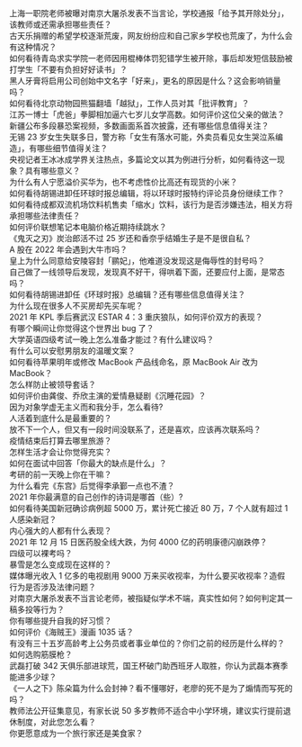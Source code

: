 上海一职院老师被曝对南京大屠杀发表不当言论，学校通报「给予其开除处分」，该教师或还需承担哪些责任？  
古天乐捐赠的希望学校逐渐荒废，网友纷纷应和自己家乡学校也荒废了，为什么会有这种情况？  
如何看待青岛求实学院一老师因用棍棒体罚犯错学生被开除，事后却发短信鼓励被打学生「不要有负担好好读书」？  
黑人牙膏将启用公司创始中文名字「好来」，更名的原因是什么？这会影响销量吗？  
如何看待北京动物园熊猫翻墙「越狱」，工作人员对其「批评教育」？  
江苏一博士「虎爸」拳脚相加逼六七岁儿女学高数。如何评价这位父亲的做法？  
新疆公布多段暴恐案视频，多数画面系首次披露，还有哪些信息值得关注？  
无锡 23 岁女生失联多日，警方称「女生有落水可能，外卖员看见女生哭泣系编造」，有哪些细节值得关注？  
央视记者王冰冰成学界关注热点，多篇论文以其为例进行分析，如何看待这一现象？具有哪些意义？  
为什么有人宁愿溢价买华为，也不考虑性价比高还有现货的小米？  
如何看待胡锡进卸任环球时报总编辑，将以环球时报特约评论员身份继续工作？  
如何看待成都双流机场饮料机售卖「缩水」饮料，该行为是否涉嫌违法，相关方将承担哪些法律责任？  
如何评价联想笔记本电脑价格近期持续跳水？  
《鬼灭之刃》炭治郎活不过 25 岁还和香奈乎结婚生子是不是很自私？  
A 股在 2022 年会遇到大牛市吗？  
皇上为什么同意给安陵容封「鹂妃」，他难道没发现这是侮辱性的封号吗？  
自己做了一线领导后发现，发现真不好干，得哄着下面，还要应付上面，是常态吗？  
如何看待胡锡进卸任《环球时报》总编辑？还有哪些信息值得关注？  
为什么现在很多人不买房却先买车呢？  
2021 年 KPL 季后赛武汉 ESTAR 4：3 重庆狼队，如何评价双方的表现？  
有哪个瞬间让你觉得这个世界出 bug 了？  
大学英语四级考试一晚上怎么准备才能过？有什么建议吗？  
有什么可以安慰男朋友的温暖文案？  
如何看待苹果明年或修改 MacBook 产品线命名，原 MacBook Air 改为 MacBook？  
怎么样防止被领导套话？  
如何评价由龚俊、乔欣主演的爱情悬疑剧《沉睡花园》？  
因为对象学虚无主义而和我分手，怎么看待?  
人活着到底什么是最重要的？  
放不下一个人，但又有一段时间没联系了，还是喜欢，应该再次联系吗？  
疫情结束后打算去哪里旅游？  
怎样生活才会让你觉得充实？  
如何在面试中回答「你最大的缺点是什么」？  
考研的前一天晚上你在干嘛？  
为什么看完《东宫》后觉得李承鄞一点也不渣？  
2021 年你最满意的自己创作的诗词是哪首（些）?  
如何看待美国新冠确诊病例超 5000 万，累计死亡接近 80 万，7 个人就有超过 1 人感染新冠？  
内心强大的人都有什么表现？  
2021 年 12 月 15 日医药股全线大跌，为何 4000 亿的药明康德闪崩跌停？  
四级可以裸考吗？  
暴雪是怎么变成现在这样的？  
媒体曝光收入 1 亿多的电视剧用 9000 万来买收视率，为什么要买收视率？造假行为是否涉及法律问题？  
对南京大屠杀发表不当言论老师，被指疑似学术不端，真实性如何？如何判定其一稿多投等行为？  
你有哪些提升自我的好习惯？  
如何评价《海贼王》漫画 1035 话？  
有没有三十五岁高龄考上公务员或者事业单位的？你们之前的经历是什么样的？  
如何选购筋膜枪？  
武磊打破 342 天俱乐部进球荒，国王杯破门助西班牙人取胜，你认为武磊本赛季能进多少球？  
《一人之下》陈朵篇为什么会封神？看不懂哪好，老廖的死不是为了煽情而写死的吗？  
教师法公开征集意见，有家长说 50 多岁教师不适合中小学环境，建议实行提前退休制度，对此您怎么看？  
你更愿意成为一个旅行家还是美食家？  
